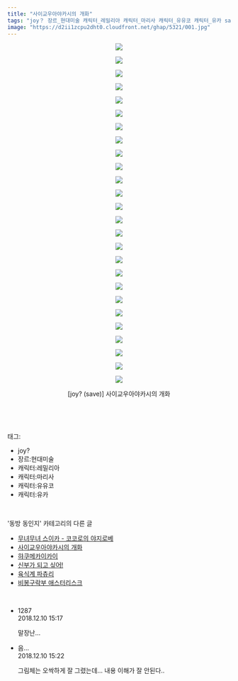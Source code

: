 ```yaml
---
title: "사이교우아야카시의 개화"
tags: "joy？ 장르_현대미술 캐릭터_레밀리아 캐릭터_마리사 캐릭터_유유코 캐릭터_유카 save 동방_동인지"
image: "https://d2ii1zcpu2dht0.cloudfront.net/ghap/5321/001.jpg"
---
```

<div class="article">
<p style="text-align: center; clear: none; float: none;"><img src="{{ site.imgserver9 }}/ghap/5321/001.jpg"/></p>
<p style="text-align: center; clear: none; float: none;"><img src="{{ site.imgserver9 }}/ghap/5321/002.jpg"/></p>
<p style="text-align: center; clear: none; float: none;"><img src="{{ site.imgserver9 }}/ghap/5321/003.jpg"/></p>
<p style="text-align: center; clear: none; float: none;"><img src="{{ site.imgserver9 }}/ghap/5321/004.jpg"/></p>
<p style="text-align: center; clear: none; float: none;"><img src="{{ site.imgserver9 }}/ghap/5321/005.jpg"/></p>
<p style="text-align: center; clear: none; float: none;"><img src="{{ site.imgserver9 }}/ghap/5321/006.jpg"/></p>
<p style="text-align: center; clear: none; float: none;"><img src="{{ site.imgserver9 }}/ghap/5321/007.jpg"/></p>
<p style="text-align: center; clear: none; float: none;"><img src="{{ site.imgserver9 }}/ghap/5321/008.jpg"/></p>
<p style="text-align: center; clear: none; float: none;"><img src="{{ site.imgserver9 }}/ghap/5321/009.jpg"/></p>
<p style="text-align: center; clear: none; float: none;"><img src="{{ site.imgserver9 }}/ghap/5321/010.jpg"/></p>
<p style="text-align: center; clear: none; float: none;"><img src="{{ site.imgserver9 }}/ghap/5321/011.jpg"/></p>
<p style="text-align: center; clear: none; float: none;"><img src="{{ site.imgserver9 }}/ghap/5321/012.jpg"/></p>
<p style="text-align: center; clear: none; float: none;"><img src="{{ site.imgserver9 }}/ghap/5321/013.jpg"/></p>
<p style="text-align: center; clear: none; float: none;"><img src="{{ site.imgserver9 }}/ghap/5321/014.jpg"/></p>
<p style="text-align: center; clear: none; float: none;"><img src="{{ site.imgserver9 }}/ghap/5321/015.jpg"/></p>
<p style="text-align: center; clear: none; float: none;"><img src="{{ site.imgserver9 }}/ghap/5321/016.jpg"/></p>
<p style="text-align: center; clear: none; float: none;"><img src="{{ site.imgserver9 }}/ghap/5321/017.jpg"/></p>
<p style="text-align: center; clear: none; float: none;"><img src="{{ site.imgserver9 }}/ghap/5321/018.jpg"/></p>
<p style="text-align: center; clear: none; float: none;"><img src="{{ site.imgserver9 }}/ghap/5321/019.jpg"/></p>
<p style="text-align: center; clear: none; float: none;"><img src="{{ site.imgserver9 }}/ghap/5321/020.jpg"/></p>
<p style="text-align: center; clear: none; float: none;"><img src="{{ site.imgserver9 }}/ghap/5321/021.jpg"/></p>
<p style="text-align: center; clear: none; float: none;"><img src="{{ site.imgserver9 }}/ghap/5321/022.jpg"/></p>
<p style="text-align: center; clear: none; float: none;"><img src="{{ site.imgserver9 }}/ghap/5321/023.jpg"/></p>
<p style="text-align: center; clear: none; float: none;"><img src="{{ site.imgserver9 }}/ghap/5321/024.jpg"/></p>
<p style="text-align: center; clear: none; float: none;"><img src="{{ site.imgserver9 }}/ghap/5321/025.jpg"/></p>
<p style="text-align: center; clear: none; float: none;"><img src="{{ site.imgserver9 }}/ghap/5321/026.jpg"/></p>
<p style="text-align: center; clear: none; float: none;">[joy? (save)] 사이교우아야카시의 개화</p>
<p><br/></p>
</div><br/>
<div class="tagTrail">
<p>태그: </p>
<ul>
<li>joy?</li>
<li>장르:현대미술</li>
<li>캐릭터:레밀리아</li>
<li>캐릭터:마리사</li>
<li>캐릭터:유유코</li>
<li>캐릭터:유카</li>
</ul>
</div><br/>
<div class="another">
<p>'동방 동인지' 카테고리의 다른 글</p>
<ul>
<li><a href="/ghap_5338">무녀무녀 스이카 - 코코로의 야지로베</a></li>
<li><a href="/ghap_5321">사이교우아야카시의 개화</a></li>
<li><a href="/ghap_5271">햐쿠메카이카이</a></li>
<li><a href="/ghap_5240">신부가 되고 싶어!</a></li>
<li><a href="/ghap_5239">육식계 파츄리</a></li>
<li><a href="/ghap_5230">비봉구락부 애스터리스크</a></li>
</ul>
</div><br/>
<div class="comment">
<ul>
<li class="cb_thumb_off" id="comment15384711">
<div class="cb_comment_area">
<div class="cb_info_area">
<div class="cb_section">
<span class="cb_nick_name">1287</span>
</div>
<div class="cb_section">
<span class="cb_date">2018.12.10 15:17 </span>
</div>
</div>
<div class="cb_dsc_comment">
<p class="cb_dsc">
											말장난...
										</p>
</div>
</div></li>
<li class="cb_thumb_off" id="comment15384712">
<div class="cb_comment_area">
<div class="cb_info_area">
<div class="cb_section">
<span class="cb_nick_name">음...</span>
</div>
<div class="cb_section">
<span class="cb_date">2018.12.10 15:22 </span>
</div>
</div>
<div class="cb_dsc_comment">
<p class="cb_dsc">
											그림체는 오싹하게 잘 그렸는데... 내용 이해가 잘 안된다..
										</p>
</div>
</div></li>
</ul>
</div><br/>
